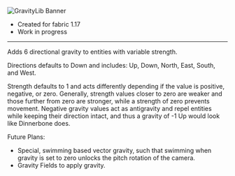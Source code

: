 ![GravityLib Banner](https://user-images.githubusercontent.com/56317194/121430473-c0d05980-c93d-11eb-8f18-4b33ecc59bed.png)

- Created for fabric 1.17
- Work in progress

---

Adds 6 directional gravity to entities with variable strength.

Directions defaults to Down and includes: Up, Down, North, East, South, and West.

Strength defaults to 1 and acts differently depending if the value is positive, negative, or zero.
Generally, strength values closer to zero are weaker and those further from zero are stronger, while a strength of zero prevents movement.
Negative gravity values act as antigravity and repel entities while keeping their direction intact, and thus a gravity of -1 Up would look like Dinnerbone does.

Future Plans:
- Special, swimming based vector gravity, such that swimming when gravity is set to zero unlocks the pitch rotation of the camera.
- Gravity Fields to apply gravity.
